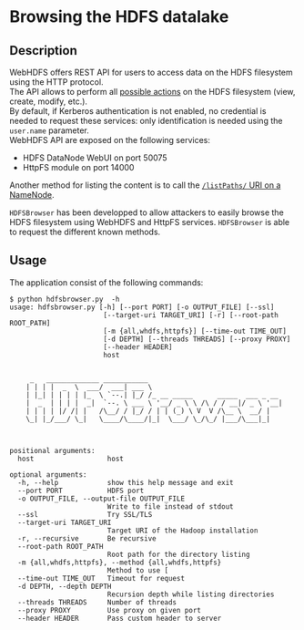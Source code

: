Browsing the HDFS datalake
==========================

Description
-----------
WebHDFS offers REST API for users to access data on the HDFS filesystem using the HTTP protocol.  
The API allows to perform all [possible actions](http://hadoop.apache.org/docs/r2.7.2/hadoop-project-dist/hadoop-hdfs/WebHDFS.html) on the HDFS filesystem (view, create, modify, etc.).  
By default, if Kerberos authentication is not enabled, no credential is needed to request these services: only identification is needed using the `user.name` parameter.  
WebHDFS API are exposed on the following services:
 * HDFS DataNode WebUI on port 50075
 * HttpFS module on port 14000  

Another method for listing the content is to call the [`/listPaths/` URI on a NameNode](https://blog.cloudera.com/blog/2009/08/hadoop-default-ports-quick-reference/).  

`HDFSBrowser` has been developped to allow attackers to easily browse the HDFS filesystem using WebHDFS and HttpFS services. `HDFSBrowser` is able to request the different known methods. 

Usage
-----
The application consist of the following commands:  

```
$ python hdfsbrowser.py  -h
usage: hdfsbrowser.py [-h] [--port PORT] [-o OUTPUT_FILE] [--ssl]
                       [--target-uri TARGET_URI] [-r] [--root-path ROOT_PATH]
                       [-m {all,whdfs,httpfs}] [--time-out TIME_OUT]
                       [-d DEPTH] [--threads THREADS] [--proxy PROXY]
                       [--header HEADER]
                       host

 
     _   _____________ ___________                                 
    | | | |  _  \  ___/  ___| ___ \                                
    | |_| | | | | |_  \ `--.| |_/ /_ __ _____      _____  ___ _ __ 
    |  _  | | | |  _|  `--. \ ___ \ '__/ _ \ \ /\ / / __|/ _ \ '__|
    | | | | |/ /| |   /\__/ / |_/ / | | (_) \ V  V /\__ \  __/ |   
    \_| |_/___/ \_|   \____/\____/|_|  \___/ \_/\_/ |___/\___|_|  

    

positional arguments:
  host                  host

optional arguments:
  -h, --help            show this help message and exit
  --port PORT           HDFS port
  -o OUTPUT_FILE, --output-file OUTPUT_FILE
                        Write to file instead of stdout
  --ssl                 Try SSL/TLS
  --target-uri TARGET_URI
                        Target URI of the Hadoop installation
  -r, --recursive       Be recursive
  --root-path ROOT_PATH
                        Root path for the directory listing
  -m {all,whdfs,httpfs}, --method {all,whdfs,httpfs}
                        Method to use [
  --time-out TIME_OUT   Timeout for request
  -d DEPTH, --depth DEPTH
                        Recursion depth while listing directories
  --threads THREADS     Number of threads
  --proxy PROXY         Use proxy on given port
  --header HEADER       Pass custom header to server
```



